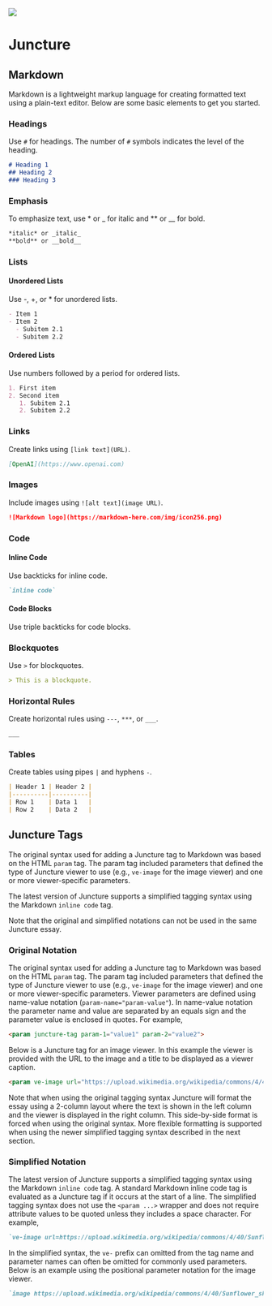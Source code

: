 [![](https://v3.juncture-digital.org/images/wb.svg)](https://v3.juncture-digital.org/wb)

# Juncture

## Markdown

Markdown is a lightweight markup language for creating formatted text using a plain-text editor. Below are some basic elements to get you started.

### Headings

Use `#` for headings. The number of `#` symbols indicates the level of the heading.

```markdown
# Heading 1
## Heading 2
### Heading 3
```

### Emphasis

To emphasize text, use * or _ for italic and ** or __ for bold.

```markdown
*italic* or _italic_
**bold** or __bold__
```

### Lists

#### Unordered Lists

Use -, +, or * for unordered lists.

```markdown
- Item 1
- Item 2
  - Subitem 2.1
  - Subitem 2.2
```

#### Ordered Lists

Use numbers followed by a period for ordered lists.

```markdown
1. First item
2. Second item
   1. Subitem 2.1
   2. Subitem 2.2
```

### Links

Create links using `[link text](URL)`.

```markdown
[OpenAI](https://www.openai.com)
```

### Images

Include images using `![alt text](image URL)`.

```markdown
![Markdown logo](https://markdown-here.com/img/icon256.png)
```

### Code

#### Inline Code

Use backticks for inline code.

```markdown
`inline code`
```

#### Code Blocks

Use triple backticks for code blocks.

### Blockquotes

Use `>` for blockquotes.

```markdown
> This is a blockquote.
```

### Horizontal Rules

Create horizontal rules using `---`, `***`, or `___`.

```markdown
___
```

### Tables

Create tables using pipes `|` and hyphens `-`.


```markdown
| Header 1 | Header 2 |
|----------|----------|
| Row 1    | Data 1   |
| Row 2    | Data 2   |
```

## Juncture Tags

The original syntax used for adding a Juncture tag to Markdown was based on the HTML `param` tag.  The param tag included parameters that defined the type of Juncture viewer to use (e.g., `ve-image` for the image viewer) and one or more viewer-specific parameters.

The latest version of Juncture supports a simplified tagging syntax using the Markdown `inline code` tag.

Note that the original and simplified notations can not be used in the same Juncture essay.

### Original Notation

The original syntax used for adding a Juncture tag to Markdown was based on the HTML `param` tag.  The param tag included parameters that defined the type of Juncture viewer to use (e.g., `ve-image` for the image viewer) and one or more viewer-specific parameters.  Viewer parameters are defined using name-value notation (`param-name="param-value"`).  In name-value notation the parameter name and value are separated by an equals sign and the parameter value is enclosed in quotes.  For example,

```markdown
<param juncture-tag param-1="value1" param-2="value2">
```

Below is a Juncture tag for an image viewer.  In this example the viewer is provided with the URL to the image and a title to be displayed as a viewer caption. 

```markdown
<param ve-image url="https://upload.wikimedia.org/wikipedia/commons/4/40/Sunflower_sky_backdrop.jpg" title="A Sunflower">
```

Note that when using the original tagging syntax Juncture will format the essay using a 2-column layout where the text is shown in the left column and the viewer is displayed in the right column.  This side-by-side format is forced when using the original syntax.  More flexible formatting is supported when using the newer simplified tagging syntax described in the next section.

### Simplified Notation

The latest version of Juncture supports a simplified tagging syntax using the Markdown `inline code` tag.  A standard Markdown inline code tag is evaluated as a Juncture tag if it occurs at the start of a line.  The simplified tagging syntax does not use the `<param ...>` wrapper and does not require attribute values to be quoted unless they includes a space character.  For example,

```markdown
`ve-image url=https://upload.wikimedia.org/wikipedia/commons/4/40/Sunflower_sky_backdrop.jpg title="A Sunflower"`
```

In the simplified syntax, the `ve-` prefix can omitted from the tag name and parameter names can often be omitted for commonly used parameters.  Below is an example using the positional parameter notation for the image viewer.

```markdown
`image https://upload.wikimedia.org/wikipedia/commons/4/40/Sunflower_sky_backdrop.jpg title="A Sunflower"`
```





